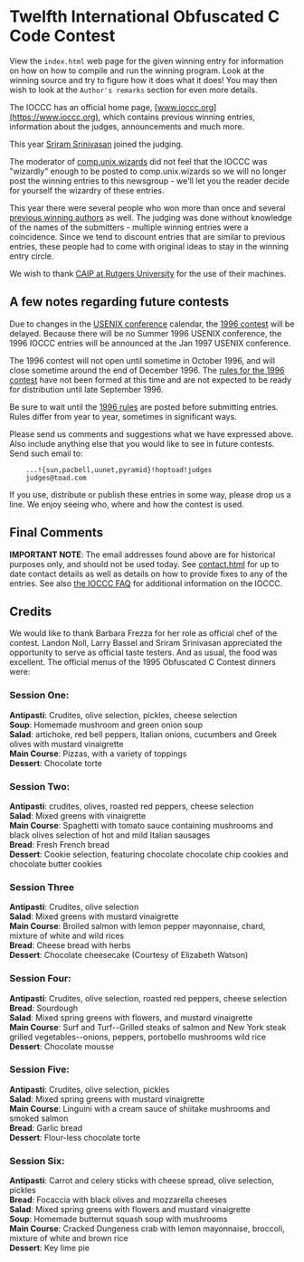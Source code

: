 # Twelfth International Obfuscated C Code Contest

View the `index.html` web page for the given winning entry for information on how
on how to compile and run the winning program.  Look at the winning source and
try to figure how it does what it does! You may then wish to look at the
`Author's remarks` section for even more details.

The IOCCC has an official home page, [www.ioccc.org](https://www.ioccc.org), which contains
previous winning entries, information about the judges, announcements and much
more.

This year [Sriram Srinivasan](http://www.malhar.net/sriram/) joined the judging.

The moderator of
[comp.unix.wizards](https://groups.google.com/g/comp.unix.wizards) did not feel
that the IOCCC was "wizardly" enough to be posted to comp.unix.wizards so we will
no longer post the winning entries to this newsgroup - we'll let you the reader decide
for yourself the wizardry of these entries.

This year there were several people who won more than once and several [previous
winning authors](../authors.html) as well. The judging was done without knowledge of the
names of the submitters - multiple winning entries were a coincidence. Since we tend to
discount entries that are similar to previous entries, these people had to come
with original ideas to stay in the winning entry circle.

We wish to thank [CAIP at Rutgers
University](https://catalogs.rutgers.edu/generated/nb-grad_0305/pg20199.html)
for the use of their machines.

## A few notes regarding future contests

Due to changes in the [USENIX
conference](https://www.usenix.org/conferences/all) calendar, the [1996
contest](../years.html#1996) will be delayed.  Because there will be no Summer
1996 USENIX conference, the 1996 IOCCC entries will be announced at the Jan 1997
USENIX conference.

The 1996 contest will not open until sometime in October 1996, and will close
sometime around the end of December 1996.  The [rules for the 1996
contest](../1996/rules.txt) have not been formed at this time and are not expected
to be ready for distribution until late September 1996.

Be sure to wait until the [1996 rules](../1996/rules.txt) are posted before
submitting entries.  Rules differ from year to year, sometimes in significant
ways.

Please send us comments and suggestions what we have expressed above.
Also include anything else that you would like to see in future contests.
Send such email to:

```
    ...!{sun,pacbell,uunet,pyramid}!hoptoad!judges
    judges@toad.com
```

If you use, distribute or publish these entries in some way, please drop
us a line.  We enjoy seeing who, where and how the contest is used.


## Final Comments

**IMPORTANT NOTE**: The email addresses found above are for historical
purposes only, and should not be used today.  See
[contact.html](../contact.html) for up to date contact details
as well as details on how to provide fixes to any of the entries.
See also [the IOCCC FAQ](../faq.html) for additional information on the IOCCC.


## Credits

We would like to thank Barbara Frezza for her role as official chef of
the contest.  Landon Noll, Larry Bassel and Sriram Srinivasan
appreciated the opportunity to serve as official taste testers.  And as
usual, the food was excellent.  The official menus of the 1995
Obfuscated C Contest dinners were:


### Session One:

**Antipasti**: Crudites, olive selection, pickles, cheese selection<br>
**Soup**: Homemade mushroom and green onion soup<br>
**Salad**: artichoke, red bell peppers, Italian onions, cucumbers and Greek olives with mustard vinaigrette<br>
**Main Course**: Pizzas, with a variety of toppings<br>
**Dessert**: Chocolate torte


### Session Two:

**Antipasti**: crudites, olives, roasted red peppers, cheese selection<br>
**Salad**: Mixed greens with vinaigrette<br>
**Main Course**: Spaghetti with tomato sauce containing mushrooms and black olives selection of hot and mild Italian sausages<br>
**Bread**: Fresh French bread<br>
**Dessert**: Cookie selection, featuring chocolate chocolate chip cookies and chocolate butter cookies


### Session Three

**Antipasti**: Crudites, olive selection<br>
**Salad**: Mixed greens with mustard vinaigrette<br>
**Main Course**: Broiled salmon with lemon pepper mayonnaise, chard, mixture of white and wild rices<br>
**Bread**: Cheese bread with herbs<br>
**Dessert**: Chocolate cheesecake (Courtesy of Elizabeth Watson)


### Session Four:

**Antipasti**: Crudites, olive selection, roasted red peppers, cheese selection<br>
**Bread**: Sourdough<br>
**Salad**: Mixed spring greens with flowers, and mustard vinaigrette<br>
**Main Course**: Surf and Turf--Grilled steaks of salmon and New York steak grilled
vegetables--onions, peppers, portobello mushrooms wild rice<br>
**Dessert**: Chocolate mousse


### Session Five:

**Antipasti**: Crudites, olive selection, pickles<br>
**Salad**: Mixed spring greens with mustard vinaigrette<br>
**Main Course**: Linguini with a cream sauce of shiitake mushrooms and smoked
salmon<br>
**Bread**: Garlic bread<br>
**Dessert**: Flour-less chocolate torte


### Session Six:

**Antipasti**: Carrot and celery sticks with cheese spread, olive selection,
pickles<br>
**Bread**: Focaccia with black olives and mozzarella cheeses<br>
**Salad**: Mixed spring greens with flowers and mustard vinaigrette<br>
**Soup**: Homemade butternut squash soup with mushrooms<br>
**Main Course**: Cracked Dungeness crab with lemon mayonnaise, broccoli, mixture of
white and brown rice<br>
**Dessert**: Key lime pie


<!--

    Copyright © 1984-2024 by Landon Curt Noll. All Rights Reserved.

    You are free to share and adapt this file under the terms of this license:

        Creative Commons Attribution-ShareAlike 4.0 International (CC BY-SA 4.0)

    For more information, see:

        https://creativecommons.org/licenses/by-sa/4.0/

-->
